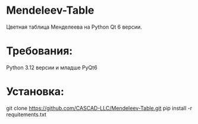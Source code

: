 # Mendeleev-Table
Цветная таблица Менделеева на Python Qt 6 версии. 

# Требования:
Python 3.12 версии и младше
PyQt6

# Установка:

   git clone https://github.com/CASCAD-LLC/Mendeleev-Table.git
   pip install -r requitements.txt

